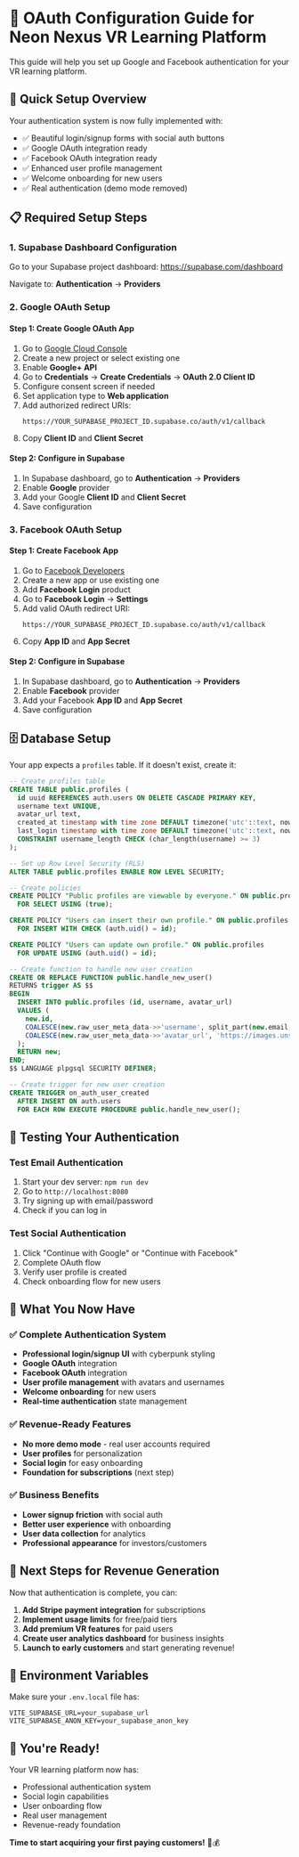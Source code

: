 # 🔐 OAuth Configuration Guide for Neon Nexus VR Learning Platform

This guide will help you set up Google and Facebook authentication for your VR learning platform.

## 🚀 Quick Setup Overview

Your authentication system is now fully implemented with:
- ✅ Beautiful login/signup forms with social auth buttons
- ✅ Google OAuth integration ready
- ✅ Facebook OAuth integration ready  
- ✅ Enhanced user profile management
- ✅ Welcome onboarding for new users
- ✅ Real authentication (demo mode removed)

## 📋 Required Setup Steps

### 1. Supabase Dashboard Configuration

Go to your Supabase project dashboard: https://supabase.com/dashboard

Navigate to: **Authentication** → **Providers**

### 2. Google OAuth Setup

#### Step 1: Create Google OAuth App
1. Go to [Google Cloud Console](https://console.cloud.google.com/)
2. Create a new project or select existing one
3. Enable **Google+ API** 
4. Go to **Credentials** → **Create Credentials** → **OAuth 2.0 Client ID**
5. Configure consent screen if needed
6. Set application type to **Web application**
7. Add authorized redirect URIs:
   ```
   https://YOUR_SUPABASE_PROJECT_ID.supabase.co/auth/v1/callback
   ```
8. Copy **Client ID** and **Client Secret**

#### Step 2: Configure in Supabase
1. In Supabase dashboard, go to **Authentication** → **Providers**
2. Enable **Google** provider
3. Add your Google **Client ID** and **Client Secret**
4. Save configuration

### 3. Facebook OAuth Setup

#### Step 1: Create Facebook App
1. Go to [Facebook Developers](https://developers.facebook.com/)
2. Create a new app or use existing one
3. Add **Facebook Login** product
4. Go to **Facebook Login** → **Settings**
5. Add valid OAuth redirect URI:
   ```
   https://YOUR_SUPABASE_PROJECT_ID.supabase.co/auth/v1/callback
   ```
6. Copy **App ID** and **App Secret**

#### Step 2: Configure in Supabase
1. In Supabase dashboard, go to **Authentication** → **Providers**
2. Enable **Facebook** provider
3. Add your Facebook **App ID** and **App Secret**
4. Save configuration

## 🗄️ Database Setup

Your app expects a `profiles` table. If it doesn't exist, create it:

```sql
-- Create profiles table
CREATE TABLE public.profiles (
  id uuid REFERENCES auth.users ON DELETE CASCADE PRIMARY KEY,
  username text UNIQUE,
  avatar_url text,
  created_at timestamp with time zone DEFAULT timezone('utc'::text, now()) NOT NULL,
  last_login timestamp with time zone DEFAULT timezone('utc'::text, now()),
  CONSTRAINT username_length CHECK (char_length(username) >= 3)
);

-- Set up Row Level Security (RLS)
ALTER TABLE public.profiles ENABLE ROW LEVEL SECURITY;

-- Create policies
CREATE POLICY "Public profiles are viewable by everyone." ON public.profiles
  FOR SELECT USING (true);

CREATE POLICY "Users can insert their own profile." ON public.profiles
  FOR INSERT WITH CHECK (auth.uid() = id);

CREATE POLICY "Users can update own profile." ON public.profiles
  FOR UPDATE USING (auth.uid() = id);

-- Create function to handle new user creation
CREATE OR REPLACE FUNCTION public.handle_new_user()
RETURNS trigger AS $$
BEGIN
  INSERT INTO public.profiles (id, username, avatar_url)
  VALUES (
    new.id,
    COALESCE(new.raw_user_meta_data->>'username', split_part(new.email, '@', 1)),
    COALESCE(new.raw_user_meta_data->>'avatar_url', 'https://images.unsplash.com/photo-1472099645785-5658abf4ff4e?w=100&h=100&fit=crop&crop=face')
  );
  RETURN new;
END;
$$ LANGUAGE plpgsql SECURITY DEFINER;

-- Create trigger for new user creation
CREATE TRIGGER on_auth_user_created
  AFTER INSERT ON auth.users
  FOR EACH ROW EXECUTE PROCEDURE public.handle_new_user();
```

## 🧪 Testing Your Authentication

### Test Email Authentication
1. Start your dev server: `npm run dev`
2. Go to `http://localhost:8080`
3. Try signing up with email/password
4. Check if you can log in

### Test Social Authentication
1. Click "Continue with Google" or "Continue with Facebook"
2. Complete OAuth flow
3. Verify user profile is created
4. Check onboarding flow for new users

## 🎯 What You Now Have

### ✅ Complete Authentication System
- **Professional login/signup UI** with cyberpunk styling
- **Google OAuth** integration
- **Facebook OAuth** integration
- **User profile management** with avatars and usernames
- **Welcome onboarding** for new users
- **Real-time authentication** state management

### ✅ Revenue-Ready Features
- **No more demo mode** - real user accounts required
- **User profiles** for personalization
- **Social login** for easy onboarding
- **Foundation for subscriptions** (next step)

### ✅ Business Benefits
- **Lower signup friction** with social auth
- **Better user experience** with onboarding
- **User data collection** for analytics
- **Professional appearance** for investors/customers

## 🚀 Next Steps for Revenue Generation

Now that authentication is complete, you can:

1. **Add Stripe payment integration** for subscriptions
2. **Implement usage limits** for free/paid tiers
3. **Add premium VR features** for paid users
4. **Create user analytics dashboard** for business insights
5. **Launch to early customers** and start generating revenue!

## 🔧 Environment Variables

Make sure your `.env.local` file has:

```env
VITE_SUPABASE_URL=your_supabase_url
VITE_SUPABASE_ANON_KEY=your_supabase_anon_key
```

## 🎉 You're Ready!

Your VR learning platform now has:
- Professional authentication system
- Social login capabilities  
- User onboarding flow
- Real user management
- Revenue-ready foundation

**Time to start acquiring your first paying customers!** 🚀💰
